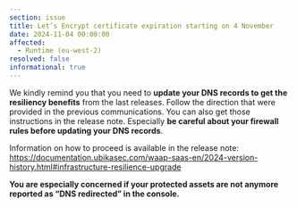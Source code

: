 ```yaml
---
section: issue
title: Let’s Encrypt certificate expiration starting on 4 November
date: 2024-11-04 00:00:00
affected:
  - Runtime (eu-west-2)
resolved: false
informational: true
---
```


We kindly remind you that you need to **update your DNS records to get the resiliency benefits** from the last releases. Follow the direction that were provided in the previous communications. You can also get those instructions in the release note. Especially **be careful about your firewall rules before updating your DNS records**.

Information on how to proceed is available in the release note: https://documentation.ubikasec.com/waap-saas-en/2024-version-history.html#infrastructure-resilience-upgrade

**You are especially concerned if your protected assets are not anymore reported as “DNS redirected” in the console.**
